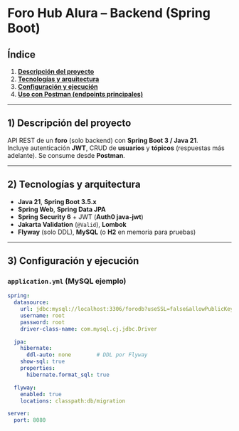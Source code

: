 # Foro Hub Alura – Backend (Spring Boot)

## Índice
1. **[Descripción del proyecto](#1-descripción-del-proyecto)**
2. **[Tecnologías y arquitectura](#2-tecnologías-y-arquitectura)**
3. **[Configuración y ejecución](#3-configuración-y-ejecución)**
4. **[Uso con Postman (endpoints principales)](#4-uso-con-postman-endpoints-principales)**

---

## 1) Descripción del proyecto
API REST de un **foro** (solo backend) con **Spring Boot 3 / Java 21**.  
Incluye autenticación **JWT**, CRUD de **usuarios** y **tópicos** (respuestas más adelante). Se consume desde **Postman**.

---

## 2) Tecnologías y arquitectura
- **Java 21**, **Spring Boot 3.5.x**
- **Spring Web**, **Spring Data JPA**
- **Spring Security 6** + JWT (**Auth0 java-jwt**)
- **Jakarta Validation** (`@Valid`), **Lombok**
- **Flyway** (solo DDL), **MySQL** (o **H2** en memoria para pruebas)
---

## 3) Configuración y ejecución

### `application.yml` (MySQL ejemplo)
```yaml
spring:
  datasource:
    url: jdbc:mysql://localhost:3306/forodb?useSSL=false&allowPublicKeyRetrieval=true&serverTimezone=UTC
    username: root
    password: root
    driver-class-name: com.mysql.cj.jdbc.Driver

  jpa:
    hibernate:
      ddl-auto: none        # DDL por Flyway
    show-sql: true
    properties:
      hibernate.format_sql: true

  flyway:
    enabled: true
    locations: classpath:db/migration

server:
  port: 8080
```
